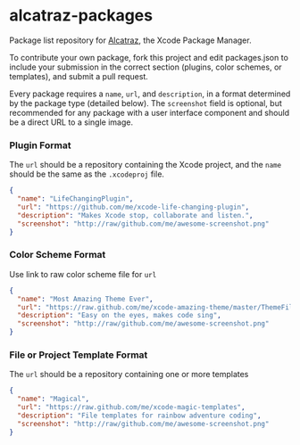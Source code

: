 alcatraz-packages
=================

Package list repository for [Alcatraz](https://github.com/mneorr/Alcatraz), the Xcode Package Manager.

To contribute your own package, fork this project and edit packages.json to include your submission in the correct section (plugins, color schemes, or templates), and submit a pull request.

Every package requires a `name`, `url`, and `description`, in a format determined by the package type (detailed below). The `screenshot` field is optional, but recommended for any package with a user interface component and should be a direct URL to a single image. 

### Plugin Format
The `url` should be a repository containing the Xcode project, and the `name` should be the same as the `.xcodeproj` file.

``` json
{
  "name": "LifeChangingPlugin",
  "url": "https://github.com/me/xcode-life-changing-plugin",
  "description": "Makes Xcode stop, collaborate and listen.",
  "screenshot": "http://raw/github.com/me/awesome-screenshot.png"
}
```

### Color Scheme Format
Use link to raw color scheme file for `url`

``` json
{
  "name": "Most Amazing Theme Ever",
  "url": "https://raw.github.com/me/xcode-amazing-theme/master/ThemeFile.dvtcolortheme",
  "description": "Easy on the eyes, makes code sing",
  "screenshot": "http://raw/github.com/me/awesome-screenshot.png"
}
```

### File or Project Template Format
The `url` should be a repository containing one or more templates

``` json
{
  "name": "Magical",
  "url": "https://raw.github.com/me/xcode-magic-templates",
  "description": "File templates for rainbow adventure coding",
  "screenshot": "http://raw/github.com/me/awesome-screenshot.png"
}
```
